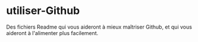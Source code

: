 # utiliser-Github
Des fichiers Readme qui vous aideront à mieux maîtriser Github, et qui vous aideront à l'alimenter plus facilement.
